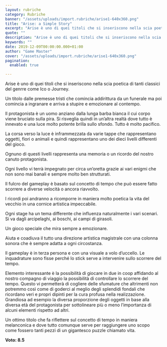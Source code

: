 ```yaml
---
layout: rubriche
category: Rubriche
banner: "/assets/uploads/import.rubriche/arise1-640x360.png"
title: "Arise: a Simple Story"
excerpt: "Arise è uno di quei titoli che si inseriscono nella scia poetica di tanti classici del genrre come Ico o Journey. Un titolo dalle premesse tristi che comincia addirittura da un funerale ma poi comincia a ingranare e arriva a stupire e emozionare al contempo. Il protagonista è un uomo anziano dalla lunga barba bianca [&hellip"
quote: ""
description: "Arise è uno di quei titoli che si inseriscono nella scia poetica di tanti classici del genrre come Ico o Journey. Un titolo dalle premesse tristi che comincia addirittura da un funerale ma poi comincia a ingranare e arriva a stupire e emozionare al contempo. Il protagonista è un uomo anziano dalla lunga barba bianca [&hellip"
keywords: ""
date: 2019-12-09T00:00:00.000+01:00
author: "Game Master"
cover: "/assets/uploads/import.rubriche/arise1-640x360.png"
pagination:
  enabled: true

---
```


Arise è uno di quei titoli che si inseriscono nella scia poetica di tanti classici del genrre come Ico o Journey.

Un titolo dalle premesse tristi che comincia addirittura da un funerale ma poi comincia a ingranare e arriva a stupire e emozionare al contempo.

Il protagonista è un uomo anziano dalla lunga barba bianca il cui corpo viene bruciato sulla pira. Si risveglia quindi in un’altra realtà dove tutto è innevato e una luce molto potente brilla sullo sfondo. Tutto è molto pacifico.

La corsa verso la luce è inframmezzata da varie tappe che rappresentano oggetti, fiori o animali e quindi rappresentano uno dei dieci livelli differenti del gioco.

Ognuno di questi livelli rappresenta una memoria o un ricordo del nostro canuto protagonista.

Ogni livello vi terrà impegnato per circa un’oretta grazie ai vari enigmi che non sono mai banali e sempre molto ben strutturati.

Il fulcro del gameplay è basato sul concetto di tempo che può essere fatto scorrere a diverse velocità o ancora riavvolto.

I ricordi poi andranno a ricomporre in maniera molto poetica la vita del vecchio in una cornice artistica impeccabile.

Ogni stage ha un tema differente che influenza naturalmente i vari scenari. Si va dagli arcipelaghi, ai boschi, ai campi di girasoli.

Un gioco speciale che mira sempre a emozionare.

Aiuta e coadiuva il tutto una direzione artistica magistrale con una colonna sonora che è sempre adatta a ogni circostanza.

Il gameplay è in terza persona e con una visuale a volo d’uccello. Le inquadrature sono fisse perché lo stick serve a intervenire sullo scorrere del tempo.

Elemento interessante è la possibilità di giocare in due in coop affidando al nostro compagno di viaggio la possibilità di controllare lo scorrere del tempo. Questo vi permetterà di cogliere delle sfumature che altrimenti non potremmo così come di goderci al meglio degli splendidi fondali che ricordano veri e propri dipinti per la cura profusa nella realizzazione. Grandiosa ad esempio la diversa proporzione degli oggetti in base alla diversa età del protagonista per sottolineare più o meno l’importanza di alcuni elementi rispetto ad altri.

Un ottimo titolo che fa riflettere sul concetto di tempo in maniera melanconica e dove tutto comunque serve per raggiungere uno scopo come fossero tanti pezzi di un gigantesco puzzle chiamato vita.

**Voto: 8.5**
